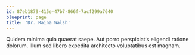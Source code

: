 ```yaml
---
id: 87eb1879-415e-47b7-866f-7acf299a7640
blueprint: page
title: 'Dr. Raina Walsh'
---
```

Quidem minima quia quaerat saepe. Aut porro perspiciatis eligendi ratione dolorum. Illum sed libero expedita architecto voluptatibus est magnam.